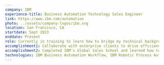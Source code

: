 ```yaml
---
company: IBM
experience-title: Business Automation Technology Sales Engineer
link: https://www.ibm.com/automation
photo: ../assets/company-logos/ibm.svg
location: San Francisco, CA
startdate: Sept 2023
enddate: Present
role: Currently in training to learn how to bridge my technical background with IBM's Business Automation technology and commitment to our clients.
accomplishment1: Collaborate with enterprise clients to drive efficiency and productivity as expert on Business Automation portfolio of 20+ products, e.g., decision engines, who gives customized presentations and product demos.
accomplishment2: Completed IBM's Global Sales School and learned how to be clients' trusted advisor through skills in effective presentations and product demonstrations.
technologies: IBM Business Automation Workflow, IBM Robotic Process Automation, IBM watsonx.orchestrate
---
```


